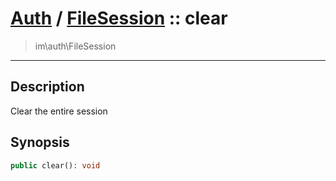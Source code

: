 # [Auth](auth.md) / [FileSession](auth-FileSession.md) :: clear
 > im\auth\FileSession
____

## Description
Clear the entire session

## Synopsis
```php
public clear(): void
```
